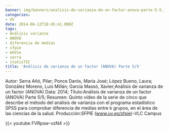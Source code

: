 ```yaml
---
banner: img/banners/analisis-de-varianza-de-un-factor-anova-parte-5-5.jpg
categories:
- UV
date: 2014-06-12T16:45:41.000Z
tags:
- Análisis varianza
- ANOVA
- diferencia de medias
- sfpie
- mUVie
- serra
- statisTIC
title: 'Análisis de varianza de un factor (ANOVA) Parte 5/5'
---
```


Autor: Serra Añó, Pilar; Ponce Darós, María José; López Bueno, Laura; González Moreno, Luis Millán; García Massó, Xavier;Análisis de varianza de un factor (ANOVA)
Data: 2014;
Título:Análisis de varianza de un factor (ANOVA) Parte 5/5;
Resumen: Quinto vídeo de la serie de cinco que describe el método del análisis de varianza con el programa estadístico SPSS para comprobar diferencia de medias entre k grupos, en el área de las ciencias de la salud.
Producción:SFPIE (www.uv.es/sfpie)-VLC Campus

{{< youtube FVRpsw-vzN4 >}}
